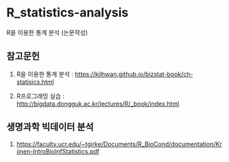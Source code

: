 # R_statistics-analysis

R을 이용한 통계 분석 (논문작성)

## 참고문헌

1. R을 이용한 통계 분석 : https://kilhwan.github.io/bizstat-book/ch-statisics.html

2. R프로그래밍 실습 : http://bigdata.dongguk.ac.kr/lectures/R/_book/index.html 

## 생명과학 빅데이터 분석

1. https://faculty.ucr.edu/~tgirke/Documents/R_BioCond/documentation/Krijnen-IntroBioInfStatistics.pdf
